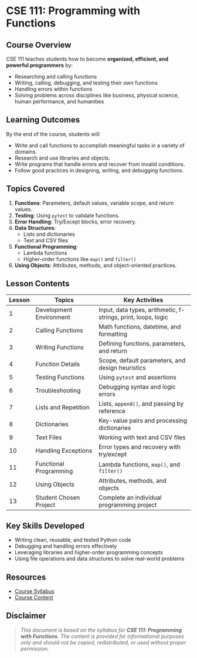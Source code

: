 # CSE 111: Programming with Functions

## Course Overview
CSE 111 teaches students how to become **organized, efficient, and powerful programmers** by:
- Researching and calling functions
- Writing, calling, debugging, and testing their own functions
- Handling errors within functions
- Solving problems across disciplines like business, physical science, human performance, and humanities

## Learning Outcomes
By the end of the course, students will:
- Write and call functions to accomplish meaningful tasks in a variety of domains.
- Research and use libraries and objects.
- Write programs that handle errors and recover from invalid conditions.
- Follow good practices in designing, writing, and debugging functions.

## Topics Covered
1. **Functions**: Parameters, default values, variable scope, and return values.
2. **Testing**: Using `pytest` to validate functions.
3. **Error Handling**: Try/Except blocks, error recovery.
4. **Data Structures**:
   - Lists and dictionaries
   - Text and CSV files
5. **Functional Programming**:
   - Lambda functions
   - Higher-order functions like `map()` and `filter()`
6. **Using Objects**: Attributes, methods, and object-oriented practices.

## Lesson Contents

| Lesson | Topics                          | Key Activities                               |
|--------|---------------------------------|---------------------------------------------|
| 1      | Development Environment         | Input, data types, arithmetic, f-strings, print, loops, logic      |
| 2      | Calling Functions               | Math functions, datetime, and formatting     |
| 3      | Writing Functions               | Defining functions, parameters, and return   |
| 4      | Function Details                | Scope, default parameters, and design heuristics |
| 5      | Testing Functions               | Using `pytest` and assertions                |
| 6      | Troubleshooting                 | Debugging syntax and logic errors            |
| 7      | Lists and Repetition            | Lists, `append()`, and passing by reference  |
| 8      | Dictionaries                    | Key-value pairs and processing dictionaries  |
| 9      | Text Files                      | Working with text and CSV files              |
| 10     | Handling Exceptions             | Error types and recovery with try/except     |
| 11     | Functional Programming          | Lambda functions, `map()`, and `filter()`    |
| 12     | Using Objects                   | Attributes, methods, and objects             |
| 13     | Student Chosen Project          | Complete an individual programming project   |

## Key Skills Developed
- Writing clean, reusable, and tested Python code
- Debugging and handling errors effectively
- Leveraging libraries and higher-order programming concepts
- Using file operations and data structures to solve real-world problems

## Resources
- [Course Syllabus](https://byui-cse.github.io/cse111-course/overview/syllabus.html)
- [Course Content](https://byui-cse.github.io/cse111-course/)

## Disclaimer
> *This document is based on the syllabus for **CSE 111: Programming with Functions**. The content is provided for informational purposes only and should not be copied, redistributed, or used without proper permission.* 
